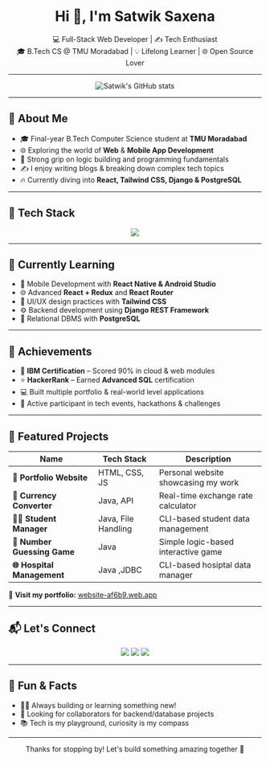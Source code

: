<h1 align="center">Hi 👋, I'm Satwik Saxena</h1>

<p align="center">
  💻 Full-Stack Web Developer | ✍️ Tech Enthusiast  
  <br />
  🎓 B.Tech CS @ TMU Moradabad | 💡 Lifelong Learner | 🌐 Open Source Lover
</p>

---

<p align="center">
  <img src="https://github-readme-stats.vercel.app/api?username=satwik12-dev&theme=tokyonight&show_icons=true&hide_border=true&count_private=true" alt="Satwik's GitHub stats" />
</p>

---

## 🚀 About Me

- 🎓 Final-year B.Tech Computer Science student at **TMU Moradabad**
- 🌐 Exploring the world of **Web** & **Mobile App Development**
- 🧠 Strong grip on logic building and programming fundamentals
- ✍️ I enjoy writing blogs & breaking down complex tech topics
- 🔥 Currently diving into **React, Tailwind CSS, Django & PostgreSQL**

---

## 💼 Tech Stack

<p align="center">
  <img src="https://skillicons.dev/icons?i=html,css,js,react,nodejs,tailwind,django,postgres,java,python,git,docker" />
</p>

---

## 🧠 Currently Learning

- 📱 Mobile Development with **React Native & Android Studio**
- 🌐 Advanced **React + Redux** and **React Router**
- 🎨 UI/UX design practices with **Tailwind CSS**
- ⚙️ Backend development using **Django REST Framework**
- 🧪 Relational DBMS with **PostgreSQL**

---

## 🌟 Achievements

- 🏅 **IBM Certification** – Scored 90% in cloud & web modules
- ⭐ **HackerRank** – Earned **Advanced SQL** certification
- 💻 Built multiple portfolio & real-world level applications
- 🎯 Active participant in tech events, hackathons & challenges

---

## 📌 Featured Projects

| Name                        | Tech Stack               | Description                            |
|-----------------------------|--------------------------|----------------------------------------|
| **💼 Portfolio Website**     | HTML, CSS, JS            | Personal website showcasing my work    |
| **💸 Currency Converter**    | Java, API                | Real-time exchange rate calculator     |
| **🧑‍🎓 Student Manager**      | Java, File Handling      | CLI-based student data management      |
| **🎯 Number Guessing Game**  | Java                     | Simple logic-based interactive game    |
| **🌐 Hospital Management**      | Java ,JDBC     | CLI-based hosiptal data manager               |

🔗 **Visit my portfolio:** [website-af6b9.web.app](https://website-af6b9.web.app)

---

## 📬 Let's Connect

<p align="center">
  <a href="mailto:satwiksaxena41@gmail.com"><img src="https://img.shields.io/badge/Email-D14836?style=for-the-badge&logo=gmail&logoColor=white" /></a>
  <a href="https://www.linkedin.com/in/satwik-12-dev" target="_blank"><img src="https://img.shields.io/badge/LinkedIn-blue?style=for-the-badge&logo=linkedin&logoColor=white" /></a>
  <a href="https://website-af6b9.web.app" target="_blank"><img src="https://img.shields.io/badge/Portfolio-Visit-green?style=for-the-badge&logo=firefox&logoColor=white" /></a>
</p>

---

## 💬 Fun & Facts

- 👨‍💻 Always building or learning something new!
- 🤝 Looking for collaborators for backend/database projects
- 📚 Tech is my playground, curiosity is my compass

---

<p align="center">
  Thanks for stopping by! Let's build something amazing together 🚀
</p>
